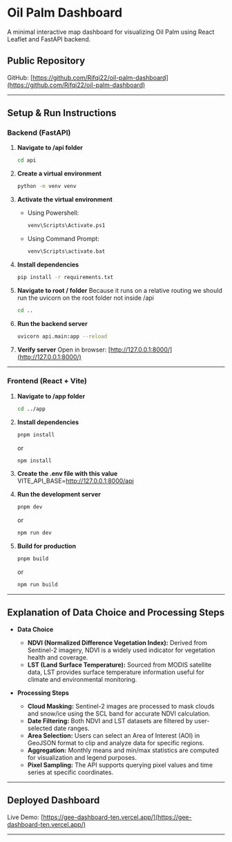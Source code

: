 # Oil Palm Dashboard

A minimal interactive map dashboard for visualizing Oil Palm using React Leaflet and FastAPI backend.

## Public Repository

GitHub: [https://github.com/Rifqi22/oil-palm-dashboard](https://github.com/Rifqi22/oil-palm-dashboard)

---

## Setup & Run Instructions

### Backend (FastAPI)

1. **Navigate to /api folder**

   ```sh
   cd api
   ```

2. **Create a virtual environment**

   ```sh
   python -m venv venv
   ```

3. **Activate the virtual environment**

   - Using Powershell:
     ```sh
     venv\Scripts\Activate.ps1
     ```
   - Using Command Prompt:
     ```sh
     venv\Scripts\activate.bat
     ```

4. **Install dependencies**

   ```sh
   pip install -r requirements.txt
   ```

5. **Navigate to root / folder**
   Because it runs on a relative routing we should run the uvicorn on the root folder not inside /api

   ```sh
   cd ..
   ```

6. **Run the backend server**

   ```sh
   uvicorn api.main:app --reload
   ```

7. **Verify server**
   Open in browser: [http://127.0.0.1:8000/](http://127.0.0.1:8000/)

---

### Frontend (React + Vite)

1. **Navigate to /app folder**

   ```sh
   cd ../app
   ```

2. **Install dependencies**

   ```sh
   pnpm install
   ```

   or

   ```sh
   npm install
   ```

3. **Create the .env file with this value**
   VITE_API_BASE=http://127.0.0.1:8000/api

4. **Run the development server**

   ```sh
   pnpm dev
   ```

   or

   ```sh
   npm run dev
   ```

5. **Build for production**
   ```sh
   pnpm build
   ```
   or
   ```sh
   npm run build
   ```

---

## Explanation of Data Choice and Processing Steps

- **Data Choice**

  - **NDVI (Normalized Difference Vegetation Index):** Derived from Sentinel-2 imagery, NDVI is a widely used indicator for vegetation health and coverage.
  - **LST (Land Surface Temperature):** Sourced from MODIS satellite data, LST provides surface temperature information useful for climate and environmental monitoring.

- **Processing Steps**
  - **Cloud Masking:** Sentinel-2 images are processed to mask clouds and snow/ice using the SCL band for accurate NDVI calculation.
  - **Date Filtering:** Both NDVI and LST datasets are filtered by user-selected date ranges.
  - **Area Selection:** Users can select an Area of Interest (AOI) in GeoJSON format to clip and analyze data for specific regions.
  - **Aggregation:** Monthly means and min/max statistics are computed for visualization and legend purposes.
  - **Pixel Sampling:** The API supports querying pixel values and time series at specific coordinates.

---

## Deployed Dashboard

Live Demo: [https://gee-dashboard-ten.vercel.app/](https://gee-dashboard-ten.vercel.app/)

---

